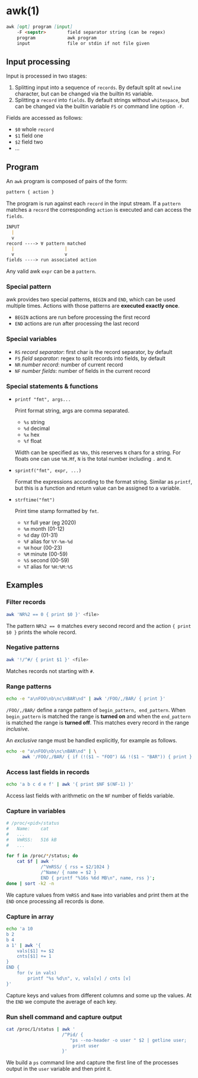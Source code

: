 # awk(1)

```markdown
awk [opt] program [input]
    -F <sepstr>        field separator string (can be regex)
    program            awk program
    input              file or stdin if not file given
```

## Input processing

Input is processed in two stages:
1. Splitting input into a sequence of `records`.
   By default split at `newline` character, but can be changed via the
   builtin `RS` variable.
2. Splitting a `record` into `fields`. By default strings without `whitespace`,
   but can be changed via the builtin variable `FS` or command line option
   `-F`.

Fields are accessed as follows:
- `$0` whole `record`
- `$1` field one
- `$2` field two
- ...

## Program

An `awk` program is composed of pairs of the form:
```markdown
pattern { action }
```
The program is run against each `record` in the input stream. If a `pattern`
matches a `record` the corresponding `action` is executed and can access the
`fields`.

```markdown
INPUT
  |
  v
record ----> ∀ pattern matched
  |                   |
  v                   v
fields ----> run associated action
```

Any valid awk `expr` can be a `pattern`.

### Special pattern

awk provides two special patterns, `BEGIN` and `END`, which can be used
multiple times. Actions with those patterns are **executed exactly once**.
- `BEGIN` actions are run before processing the first record
- `END` actions are run after processing the last record

### Special variables

- `RS` _record separator_: first char is the record separator, by default
  <newline>
- `FS` _field separator_: regex to split records into fields, by default
  <space>
- `NR` _number record_: number of current record
- `NF` _number fields_: number of fields in the current record

### Special statements & functions

- `printf "fmt", args...`

  Print format string, args are comma separated.
  - `%s` string
  - `%d` decimal
  - `%x` hex
  - `%f` float

  Width can be specified as `%Ns`, this reserves `N` chars for a string.
  For floats one can use `%N.Mf`, `N` is the total number including `.` and
  `M`.

- `sprintf("fmt", expr, ...)`

    Format the expressions according to the format string. Similar as `printf`,
    but this is a function and return value can be assigned to a variable.

- `strftime("fmt")`

  Print time stamp formatted by `fmt`.
  - `%Y` full year (eg 2020)
  - `%m` month (01-12)
  - `%d` day (01-31)
  - `%F` alias for `%Y-%m-%d`
  - `%H` hour (00-23)
  - `%M` minute (00-59)
  - `%S` second (00-59)
  - `%T` alias for `%H:%M:%S`


## Examples

### Filter records
```bash
awk 'NR%2 == 0 { print $0 }' <file>
```
The pattern `NR%2 == 0` matches every second record and the action `{ print $0 }`
prints the whole record.

### Negative patterns
```bash
awk '!/^#/ { print $1 }' <file>
```
Matches records not starting with `#`.

### Range patterns
```bash
echo -e "a\nFOO\nb\nc\nBAR\nd" | awk '/FOO/,/BAR/ { print }'
```
`/FOO/,/BAR/` define a range pattern of `begin_pattern, end_pattern`. When
`begin_pattern` is matched the range is **turned on** and when the
`end_pattern` is matched the range is **turned off**. This matches every record
in the range _inclusive_.

An _exclusive_ range must be handled explicitly, for example as follows.
```bash
echo -e "a\nFOO\nb\nc\nBAR\nd" | \
      awk '/FOO/,/BAR/ { if (!($1 ~ "FOO") && !($1 ~ "BAR")) { print } }'
```

### Access last fields in records
```bash
echo 'a b c d e f' | awk '{ print $NF $(NF-1) }'
```
Access last fields with arithmetic on the `NF` number of fields variable.

### Capture in variables
```bash
# /proc/<pid>/status
#   Name:    cat
#   ...
#   VmRSS:   516 kB
#   ...

for f in /proc/*/status; do
    cat $f | awk '
             /^VmRSS/ { rss = $2/1024 }
             /^Name/ { name = $2 }
             END { printf "%16s %6d MB\n", name, rss }';
done | sort -k2 -n
```
We capture values from `VmRSS` and `Name` into variables and print them at the
`END` once processing all records is done.

### Capture in array
```bash
echo 'a 10
b 2
b 4
a 1' | awk '{
    vals[$1] += $2
    cnts[$1] += 1
}
END {
    for (v in vals)
        printf "%s %d\n", v, vals[v] / cnts [v]
}'
```
Capture keys and values from different columns and some up the values.
At the `END` we compute the average of each key.

### Run shell command and capture output
```bash
cat /proc/1/status | awk '
                     /^Pid/ {
                        "ps --no-header -o user " $2 | getline user;
                         print user
                     }'
```
We build a `ps` command line and capture the first line of the processes output
in the `user` variable and then print it.
